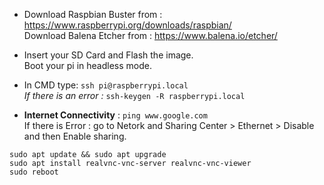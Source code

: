 * Download Raspbian Buster from : https://www.raspberrypi.org/downloads/raspbian/  
Download Balena Etcher from : https://www.balena.io/etcher/

* Insert your SD Card and Flash the image.  
Boot your pi in headless mode.

* In CMD type: ```ssh pi@raspberrypi.local```  
*If there is an error :* ```ssh-keygen -R raspberrypi.local```

* **Internet Connectivity** : ```ping www.google.com```  
If there is Error : go to Netork and Sharing Center > Ethernet > Disable and then Enable sharing.

```sudo apt update && sudo apt upgrade```  
```sudo apt install realvnc-vnc-server realvnc-vnc-viewer```  
```sudo reboot```
